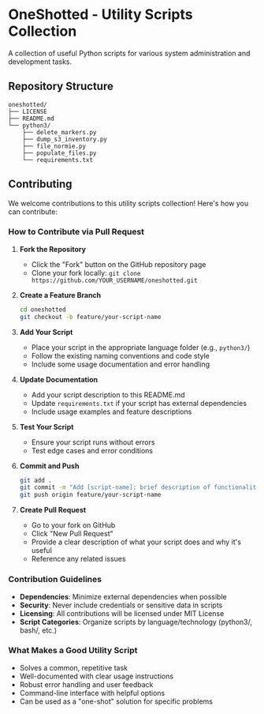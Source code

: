 # OneShotted - Utility Scripts Collection

A collection of useful Python scripts for various system administration and development tasks.

## Repository Structure

```
oneshotted/
├── LICENSE
├── README.md
└── python3/
    ├── delete_markers.py
    ├── dump_s3_inventory.py
    ├── file_normie.py
    ├── populate_files.py
    └── requirements.txt
```

## Contributing

We welcome contributions to this utility scripts collection! Here's how you can contribute:

### How to Contribute via Pull Request

1. **Fork the Repository**
   - Click the "Fork" button on the GitHub repository page
   - Clone your fork locally: `git clone https://github.com/YOUR_USERNAME/oneshotted.git`

2. **Create a Feature Branch**
   ```bash
   cd oneshotted
   git checkout -b feature/your-script-name
   ```

3. **Add Your Script**
   - Place your script in the appropriate language folder (e.g., `python3/`)
   - Follow the existing naming conventions and code style
   - Include some usage documentation and error handling

4. **Update Documentation**
   - Add your script description to this README.md
   - Update `requirements.txt` if your script has external dependencies
   - Include usage examples and feature descriptions

5. **Test Your Script**
   - Ensure your script runs without errors
   - Test edge cases and error conditions

6. **Commit and Push**
   ```bash
   git add .
   git commit -m "Add [script-name]: brief description of functionality"
   git push origin feature/your-script-name
   ```

7. **Create Pull Request**
   - Go to your fork on GitHub
   - Click "New Pull Request"
   - Provide a clear description of what your script does and why it's useful
   - Reference any related issues

### Contribution Guidelines

- **Dependencies**: Minimize external dependencies when possible
- **Security**: Never include credentials or sensitive data in scripts
- **Licensing**: All contributions will be licensed under MIT License
- **Script Categories**: Organize scripts by language/technology (python3/, bash/, etc.)

### What Makes a Good Utility Script

- Solves a common, repetitive task
- Well-documented with clear usage instructions
- Robust error handling and user feedback
- Command-line interface with helpful options
- Can be used as a "one-shot" solution for specific problems

